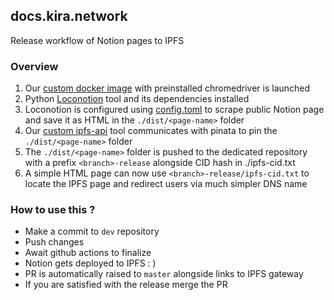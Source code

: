 ## docs.kira.network

Release workflow of Notion pages to IPFS

### Overview

1. Our [custom docker image](ghcr.io/kiracore/docker/base-image:v0.11.2) with preinstalled chromedriver is launched
2. Python [Loconotion](https://github.com/leoncvlt/loconotion) tool and its dependencies installed
3. Loconotion is configured using [config.toml](./config.toml) to scrape public Notion page and save it as HTML in the `./dist/<page-name>` folder
4. Our [custom ipfs-api](https://github.com/KiraCore/tools/tree/main/ipfs-api) tool communicates with pinata to pin the `./dist/<page-name>` folder
5. The `./dist/<page-name>` folder is pushed to the dedicated repository with a prefix `<branch>-release` alongside CID hash in ./ipfs-cid.txt
6. A simple HTML page can now use `<branch>-release/ipfs-cid.txt` to locate the IPFS page and redirect users via much simpler DNS name

### How to use this ?

* Make a commit to `dev` repository
* Push changes
* Await github actions to finalize
* Notion gets deployed to IPFS : ) 
* PR is automatically raised to `master` alongside links to IPFS gateway
* If you are satisfied with the release merge the PR